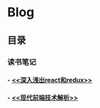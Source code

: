 # Blog

## 目录
### 读书笔记
#### - [<<深入浅出react和redux>>](https://github.com/alekoshen712/random-note/issues/1)
#### - [<<现代前端技术解析>>](https://github.com/alekoshen712/Blog/issues/2)
